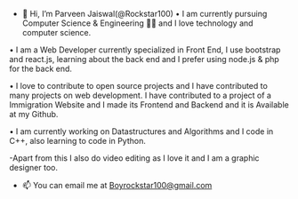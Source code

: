 - 👋 Hi, I’m Parveen Jaiswal(@Rockstar100)
• I am currently pursuing Computer Science & Engineering 👨‍🎓 and I love technology and computer science. 

• I am a Web Developer currently specialized in Front End, I use bootstrap and react.js, learning about the back end and I prefer using node.js & php for the back end.

• I love to contribute to open source projects and I have contributed to many projects on web development. I have contributed to a project of a Immigration Website and I made its Frontend and Backend and it is Available at my Github.

• I am currently working on Datastructures and Algorithms and I code in C++, also learning to code in Python.

 -Apart from this I also do video editing as I love it and I am a graphic designer too.
- 📫 You can email me at Boyrockstar100@gmail.com

<!---
Rockstar100/Rockstar100 is a ✨ special ✨ repository because its `README.md` (this file) appears on your GitHub profile.
You can click the Preview link to take a look at your changes.
--->
